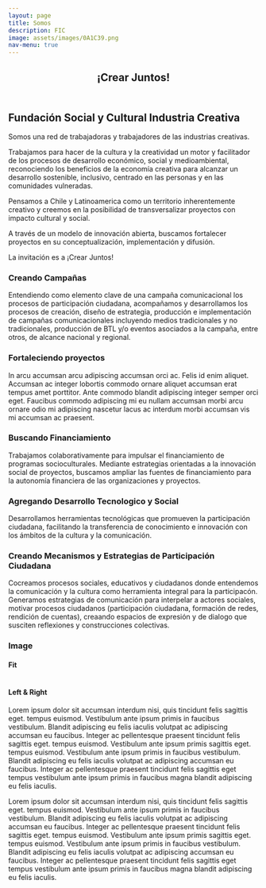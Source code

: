 ```yaml
---
layout: page
title: Somos
description: FIC
image: assets/images/0A1C39.png
nav-menu: true
---
```


<!-- Main -->
<div id="main" class="alt">

<!-- One -->
<section id="one">
	<div class="inner">
		<header class="major">
			<h1>¡Crear Juntos!</h1>
		</header>

<!-- Content -->
<h2 id="content">Fundación Social y Cultural Industria Creativa </h2>
<p>Somos una red de trabajadoras y trabajadores de las industrias creativas.

Trabajamos para hacer de la cultura y la creatividad un motor y facilitador de los procesos de desarrollo económico, social y medioambiental, reconociendo los beneficios de la economía creativa para alcanzar un desarrollo sostenible, inclusivo, centrado en las personas y en las comunidades vulneradas.

Pensamos a Chile y Latinoamerica como un territorio inherentemente creativo y creemos en la posibilidad de transversalizar proyectos con impacto cultural y social.

A través de un modelo de innovación abierta, buscamos fortalecer proyectos en su conceptualización, implementación y difusión.


La invitación es a ¡Crear Juntos!</p>
<div class="row">
	<div class="6u 12u$(small)">
		<h3>Creando Campañas</h3>
		<p> Entendiendo como elemento clave de una campaña comunicacional los procesos de participación ciudadana, acompañamos y desarrollamos los procesos de creación, diseño de estrategia, producción e implementación de campañas comunicacionales incluyendo medios tradicionales y no tradicionales, producción de BTL y/o eventos asociados a la campaña, entre otros, de alcance nacional y regional.</p>
	</div>
	<div class="6u$ 12u$(small)">
		<h3>Fortaleciendo proyectos</h3>
		<p>In arcu accumsan arcu adipiscing accumsan orci ac. Felis id enim aliquet. Accumsan ac integer lobortis commodo ornare aliquet accumsan erat tempus amet porttitor. Ante commodo blandit adipiscing integer semper orci eget. Faucibus commodo adipiscing mi eu nullam accumsan morbi arcu ornare odio mi adipiscing nascetur lacus ac interdum morbi accumsan vis mi accumsan ac praesent.</p>
	</div>
	<!-- Break -->
	<div class="4u 12u$(medium)">
		<h3>Buscando Financiamiento</h3>
		<p> Trabajamos colaborativamente para impulsar el financiamiento de programas socioculturales. Mediante estrategias orientadas a la innovación social de proyectos, buscamos ampliar las fuentes de financiamiento para la autonomía financiera de las organizaciones y proyectos. </p>
	</div>
	<div class="4u 12u$(medium)">
		<h3>Agregando Desarrollo Tecnologico y Social</h3>
		<p> Desarrollamos herramientas tecnológicas que promueven la participación ciudadana, facilitando la transferencia de conocimiento e innovación con los ámbitos de la cultura y la comunicación.</p>
	</div>
	<div class="4u$ 12u$(medium)">
		<h3>Creando Mecanismos y Estrategias de Participación Ciudadana</h3>
		<p>Cocreamos procesos sociales, educativos y  ciudadanos donde entendemos la comunicación y la cultura como herramienta integral para la participacón. Generamos estrategias de comunicación para interpelar a actores sociales, motivar procesos ciudadanos (participación ciudadana, formación de redes, rendición de cuentas), creaando espacios de expresión y de dialogo que susciten reflexiones y construcciones colectivas.</p>
	



<!-- Image -->
<h3>Image</h3>

<h4>Fit</h4>
<span class="image fit"><img src="{% link assets/images/pic03.jpg %}" alt="" /></span>
<div class="box alt">
	<div class="row 50% uniform">
		<div class="4u"><span class="image fit"><img src="{% link assets/images/pic08.jpg %}" alt="" /></span></div>
		<div class="4u"><span class="image fit"><img src="{% link assets/images/pic09.jpg %}" alt="" /></span></div>
		<div class="4u$"><span class="image fit"><img src="{% link assets/images/pic10.jpg %}" alt="" /></span></div>
		<!-- Break -->
		<div class="4u"><span class="image fit"><img src="{% link assets/images/pic10.jpg %}" alt="" /></span></div>
		<div class="4u"><span class="image fit"><img src="{% link assets/images/pic08.jpg %}" alt="" /></span></div>
		<div class="4u$"><span class="image fit"><img src="{% link assets/images/pic09.jpg %}" alt="" /></span></div>
		<!-- Break -->
		<div class="4u"><span class="image fit"><img src="{% link assets/images/pic09.jpg %}" alt="" /></span></div>
		<div class="4u"><span class="image fit"><img src="{% link assets/images/pic10.jpg %}" alt="" /></span></div>
		<div class="4u$"><span class="image fit"><img src="{% link assets/images/pic08.jpg %}" alt="" /></span></div>
	</div>
</div>

<h4>Left &amp; Right</h4>
<p><span class="image left"><img src="{% link assets/images/pic09.jpg %}" alt="" /></span>Lorem ipsum dolor sit accumsan interdum nisi, quis tincidunt felis sagittis eget. tempus euismod. Vestibulum ante ipsum primis in faucibus vestibulum. Blandit adipiscing eu felis iaculis volutpat ac adipiscing accumsan eu faucibus. Integer ac pellentesque praesent tincidunt felis sagittis eget. tempus euismod. Vestibulum ante ipsum primis sagittis eget. tempus euismod. Vestibulum ante ipsum primis in faucibus vestibulum. Blandit adipiscing eu felis iaculis volutpat ac adipiscing accumsan eu faucibus. Integer ac pellentesque praesent tincidunt felis sagittis eget tempus vestibulum ante ipsum primis in faucibus magna blandit adipiscing eu felis iaculis.</p>
<p><span class="image right"><img src="{% link assets/images/pic10.jpg %}" alt="" /></span>Lorem ipsum dolor sit accumsan interdum nisi, quis tincidunt felis sagittis eget. tempus euismod. Vestibulum ante ipsum primis in faucibus vestibulum. Blandit adipiscing eu felis iaculis volutpat ac adipiscing accumsan eu faucibus. Integer ac pellentesque praesent tincidunt felis sagittis eget. tempus euismod. Vestibulum ante ipsum primis sagittis eget. tempus euismod. Vestibulum ante ipsum primis in faucibus vestibulum. Blandit adipiscing eu felis iaculis volutpat ac adipiscing accumsan eu faucibus. Integer ac pellentesque praesent tincidunt felis sagittis eget tempus vestibulum ante ipsum primis in faucibus magna blandit adipiscing eu felis iaculis.</p>
